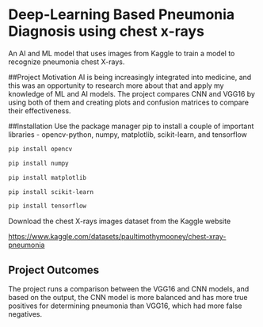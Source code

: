 # Deep-Learning Based Pneumonia Diagnosis using chest x-rays
An AI and ML model that uses images from Kaggle to train a model to recognize pneumonia chest X-rays. 

##Project Motivation
AI is being increasingly integrated into medicine, and this was an opportunity to research more about that and apply my knowledge of ML and AI models.
The project compares CNN and VGG16 by using both of them and creating plots and confusion matrices to compare their effectiveness.

##Installation
Use the package manager pip to install a couple of important libraries - opencv-python, numpy, matplotlib, scikit-learn, and tensorflow

```bash
pip install opencv
```
```bash
pip install numpy
```
```bash
pip install matplotlib
```
```bash
pip install scikit-learn
```
```bash
pip install tensorflow
```

Download the chest X-rays images dataset from the Kaggle website

https://www.kaggle.com/datasets/paultimothymooney/chest-xray-pneumonia

## Project Outcomes
The project runs a comparison between the VGG16 and CNN models, and based on the output, the CNN model is more balanced and has more true positives for determining pneumonia than VGG16, which had more false negatives.

